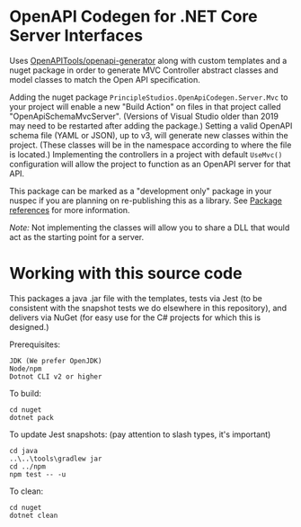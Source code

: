 # OpenAPI Codegen for .NET Core Server Interfaces

Uses [OpenAPITools/openapi-generator][1] along with custom templates and a nuget
package in order to generate MVC Controller abstract classes and model classes
to match the Open API specification.

Adding the nuget package `PrincipleStudios.OpenApiCodegen.Server.Mvc` to your
project will enable a new "Build Action" on files in that project called
"OpenApiSchemaMvcServer". (Versions of Visual Studio older than 2019 may need to be
restarted after adding the package.) Setting a valid OpenAPI schema file (YAML
or JSON), up to v3, will generate new classes within the project. (These classes
will be in the namespace according to where the file is located.) Implementing
the controllers in a project with default `UseMvc()` configuration will allow
the project to function as an OpenAPI server for that API.

This package can be marked as a "development only" package in your nuspec if you
are planning on re-publishing this as a library. See [Package references][2] for
more information.

_Note:_ Not implementing the classes will allow you to share a DLL that would
act as the starting point for a server.

# Working with this source code

This packages a java .jar file with the templates, tests via Jest (to be
consistent with the snapshot tests we do elsewhere in this repository), and
delivers via NuGet (for easy use for the C# projects for which this is
designed.)

Prerequisites:

    JDK (We prefer OpenJDK)
    Node/npm
    Dotnot CLI v2 or higher

To build:

    cd nuget
    dotnet pack

To update Jest snapshots: (pay attention to slash types, it's important)

    cd java
    ..\..\tools\gradlew jar
    cd ../npm
    npm test -- -u

To clean:

    cd nuget
    dotnet clean

[1]: https://github.com/OpenAPITools/openapi-generator
[2]: https://docs.microsoft.com/en-us/nuget/consume-packages/package-references-in-project-files